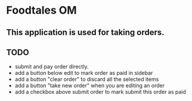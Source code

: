 # Foodtales OM

## This application is used for taking orders.

## TODO

- submit and pay order directly.
- add a button below edit to mark order as paid in sidebar
- add a button "clear order" to discard all the selected items
- add a button "take new order" when you are editing an order
- add a checkbox above submit order to mark submit this order as paid